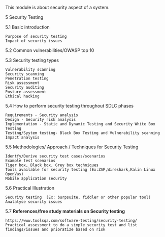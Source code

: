 This module is about security aspect of a system.

5	Security Testing

5.1	Basic introduction

	Purpose of security testing
	Impact of security issues
  
5.2	Common vulnerabilities/OWASP top 10

5.3	Security testing types

	Vulnerability scanning
	Security scanning
	Penetration testing
	Risk assessment
	Security auditing
	Posture assessment
	Ethical hacking
  
5.4	How to perform security testing throughout SDLC phases

	Requirements - Security analysis
	Design - Security risk analysis
	Implementation - Static and Dynamic Testing and Security White Box Testing
	Testing/System testing- Black Box Testing and Vulnerability scanning
	Impact analysis
  
5.5	Methodologies/ Approach / Techniques for Security Testing

	Identfy/Derive security test cases/scenarios
	Example test scenarios
	Tiger box, Black box, Grey box techniques
	Tools available for security testing (Ex:ZAP,Wireshark,Kalin Linux OpenVas)
	Mobile application security
  
5.6	Practical Illustration

	Security testing  (Ex: burpsuite, fiddler or other popular tool)
	Analalyse security issues
  
5.7	**References/free study materials on Security testing**
  
	https://www.toolsqa.com/software-testing/security-testing/
	Practical assessment to do a simple security test and list findings/issues and prioratize based on risk

